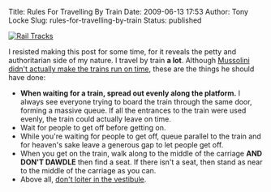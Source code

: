 Title: Rules For Travelling By Train
Date: 2009-06-13 17:53
Author: Tony Locke
Slug: rules-for-travelling-by-train
Status: published

[![Rail Tracks](http://upload.wikimedia.org/wikipedia/commons/6/63/Three_rail_tracks_350.jpg)](http://upload.wikimedia.org/wikipedia/commons/6/63/Three_rail_tracks_350.jpg)  

I resisted making this post for some time, for it reveals the petty and authoritarian side of my nature. I travel by train **a lot**. Although [Mussolini didn't actually make the trains run on time](http://www.snopes.com/history/govern/trains.asp), these are the things he should have done:  

-   **When waiting for a train, spread out evenly along the platform.** I always see everyone trying to board the train through the same door, forming a massive queue. If all the entrances to the train were used evenly, the train could actually leave on time.
-   Wait for people to get off before getting on.
-   While you're waiting for people to get off, queue parallel to the train and for heaven's sake leave a generous gap to let people get off.
-   When you get on the train, walk along to the middle of the carriage **AND DON'T DAWDLE** then find a seat. If there isn't a seat, then stand as near to the middle of the carriage as you can.
-   Above all, [don't loiter in the vestibule](http://twitter.com/t_locke/status/2152235096).  
